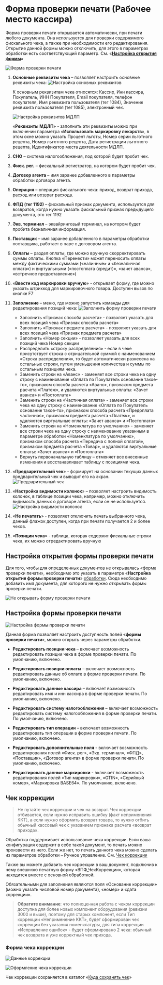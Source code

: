 # Форма проверки печати (Рабочее место кассира) #

Форма проверки печати открывается автоматически, при печати любого документа.
Она используется для проверки содержимого фискального чека, а также при
необходимости его редактирования. Открытие данной формы можно отключить, для
этого в параметрах обработки есть соответствующий параметр. См. «**[Настройка
открытия формы](#_Настройка_открытия_формы)**»

![Форма проверки печати](media/887d2cf716fc9e12b87747d4f4bff579.png)

1. **Основные реквизиты чека** – позволяет настроить основные реквизиты чека:
   ![Настройка основных реквизитов](media/873e2bd0b606c2a613e7a79fca5f634a.png)

   К основным реквизитам чека относятся: Кассир, Инн кассира, Покупатель, ИНН Покупателя, Email покупателя, телефон покупателя, Имя реквизита пользователя (тег 1084), Значение реквизита пользователя (тег 1085), электронный чек.

   ![Настройка реквизитов МДЛП](media/ae67babbef7c0e9d10ebc7a8d36ec86f.png)

   «**Реквизиты МДЛП**» - заполнить эти реквизиты можно при включении параметра «**Использовать маркировку лекарств**», в этом окне можно указать Процент льготы, Номер серии льготного рецепта, Номер льготного рецепта, Дата регистрации льготного рецепта, Идентификатор места деятельности МДЛП.

1. **СНО** – система налогообложения, под которой будет пробит чек.
1. **Фиск. рег.** – фискальный регистратор, на котором будет пробит чек.
1. **Договор агента** – имя заранее добавленного в параметры обработки договора агента.
1. **Операция** – операция фискального чека: приход, возврат прихода, расход или возврат расхода.
1. **ФПД (тег 1192)** – фискальный признак документа, используется для возвратов, когда нужно указать фискальный признак предыдущего документа, это тег 1192
1. **Экв. терминал** – эквайринговый терминал, на котором будет пробита безналичная информация.
1. **Поставщик** – имя заранее добавленного в параметры обработки поставщика, работает в паре с договором агента.
1. **Оплаты** – раздел оплаты, где можно вручную скорректировать суммы оплаты. Кнопка «Перенести» может переносить оплаты между фактическими суммами («наличные» и «безналичная оплата») и виртуальными («постоплата (кредит)», «зачет аванса», «встречное предоставление»)
1. «**Ввести код маркировки вручную**» - открывает форму, где можно указать штрихкод для маркировочного товара. Доступен вызов по кнопке F7
1. **Заполнение** – меню, где можно запустить команды для редактирования позиций чека: ![Заполнить форму проверки печати](media/0e5a7a90b633e3efde1c95d276f9e9d6.png)

   - Заполнить «Признак способа расчета» - позволяет указать для всех позиций чека «Признак способа расчета»
   - Заполнить «Признак предмета расчета» - позволяет указать для всех позиций чека «Признак предмета расчета»
   - Заполнить «Номер секции» - позволяет указать для всех позиций чека Номер секции
   - Распределить «строку распределения» - если в чеке присутствует строка с отрицательной суммой с наименованием «Строка распределения», то будет автоматически разнесена на остальные строки, путем уменьшения количества и суммы по остальным позициям чека.
   - Заменить строки на «Аванс» - заменяет все строки чека на одну строку с наименование «Оплата по Покупатель основание такое-то», признаком способа расчета «Аванс», признаком предмета расчета «Платеж», и удаляются виртуальные оплаты: «Зачет аванса» и «Постоплата»
   - Заменить строки на «Частичная оплата» - заменяет все строки чека на одну строку с наименование «Оплата по Покупатель основание такое-то», признаком способа расчета «Предоплата частичная», признаком предмета расчета «Платеж», и удаляются виртуальные оплаты: «Зачет аванса» и «Постоплата»
   - Заменить строки на «Номенклатура по умолчанию» - заменяет все строки чека на одну строку с наименование указанным в параметре обработки «Номенклатура по умолчанию», признаком способа расчета «Передача с полной оплатой», признаком предмета расчета «Товар», и удаляются виртуальные оплаты: «Зачет аванса» и «Постоплата»
   - Вернуть первоначальную таблицу – отменяет все внесенные изменения и восстанавливает таблицу с позициями чека.

1. «**Предварительный чек**» - формирует на основании текущих данных предварительный чек и выводит его на экран. ![Предварительный чек](media/4f5a13860e9cacf6792c6227e165c304.png)

1. «**Настройка видимости колонок**» – позволяет настроить видимость колонок, в таблице позиции чека, например, можно отключить видимость данных о договоре агента, если он не используется. ![Настройка видимости колонок](media/ca982fc551b3f4f0e701d5ac06b35e96.png)

1. «**Не печатать**» - позволяет отключить печать выбранного чека, данный флажок доступен, когда при печати получается 2 и более чеков.

1. «**Позиции чека**» - таблица, которая содержит фискальные строки чека, их можно отредактировать вручную

## Настройка открытия формы проверки печати ##

Для того, чтобы для определенных документов не открывалась «форма проверки печати», необходимо это указать в параметре «**Настройка открытия формы проверки печати**» [обработки](#НастройкаОткрытияФорм). Сюда необходимо добавить имя документа, для которого не нужно открывать формы проверки печати.

![Не открывать форму проверки печати](media/b493fcdcd5ff3697ac3e82aa27fdfc5f.png)

## Настройка формы проверки печати ##

![Настройка формы проверки печати](media/1632c4df58924a8a9e690bab96491942.png)

Данная форма позволяет настроить доступность полей «**формы проверки печати**», можно открыть через параметры обработки.

- **Редактировать позиции чека** – включает возможность редактировать позиции чека в форме проверки печати. По умолчанию, включено.

- **Редактировать позиции оплаты** – включает возможность редактировать данные об оплате в форме проверки печати. По умолчанию, включено.

- **Редактировать данные кассира** – включает возможность редактировать имя и инн кассира в форме проверки печати. По умолчанию, включено.

- **Редактировать систему налогообложения** – включает возможность редактировать систему налогообложения в форме проверки печати. По умолчанию, включено.

- **Редактировать тип операции** – включает возможность редактировать тип операции в форме проверки печати. По умолчанию, включено.

- **Редактировать дополнительные поля** - включает возможность редактирования полей «Фиск. рег», «Экв. терминал», «ФПД», «Поставщик», «Договор агента» в форме проверки печати. По умолчанию, включено.

- **Редактировать данные маркировки** - включает возможность редактирования
    полей «Тип маркировки», «GTIN», «Серийный номер», «Маркировка BASE64». По
    умолчанию, включено.

## Чек коррекции ##

>Не путайте чек коррекции и чек на возврат. Чек коррекции отбивается, если нужно исправить ошибку (факт неприменения ККТ), а если нужно оформить возврат
товара, то нужно отбить обычный кассовый чек с указанием признака расчета «возврат прихода».

Обработка поддерживает использование чека коррекции. Если ваша конфигурация содержит в себе такой документ, то печать можно произвести из него. Если же нет,
то печать данного чека можно сделать из параметров обработки – Ручное управление. См. [Чек коррекции](#ЧекКоррекции)

Также вы можете добавить чек коррекции в ваш документ, подключив к нему внешнюю печатную форму «ВПФ_ЧекКоррекции», которая находится вместе с основной
обработкой.

Обязательными для заполнения являются поля «Основание коррекции» (можно указать
числовой номер документа), «номер» и «дата коррекции».

>**Обратите внимание**: что полноценная работа с чеком коррекции доступна для более новых компонент оборудования (ревизии 3000 и выше), поэтому для старых компонент, если Тип коррекции «Неприменение ККТ», будет сформирован чек коррекции без указания номенклатуры, для типа коррекции «Исправление ошибок» - будет сформировано 2 чека: обычный чек возврата и уже корректный чек прихода.

### Форма чека коррекции ###

![Данные коррекции](media/b6270d2dc9de77b5c4976491cd9ffa69.png)

![Оформление чека коррекции](media/da382a1d68be2601c358a71f6b2b712d.png)

Чек коррекции сохраняется в каталог «[Куда сохранять чек](#КудаСохранятьЧек)»
